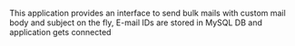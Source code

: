 This application provides an interface to send bulk mails with custom mail body and subject on the fly, E-mail IDs are stored in MySQL DB and application gets connected
